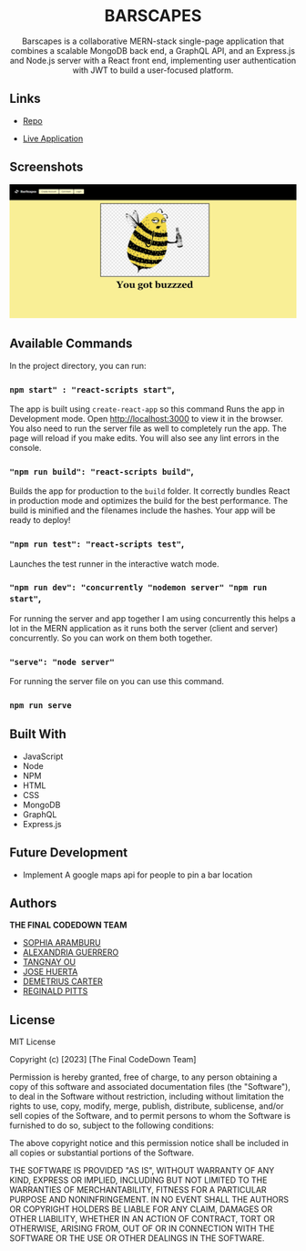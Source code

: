 <h1 align="center">BARSCAPES</h1>

<p align="center">Barscapes is a collaborative MERN-stack single-page application that combines a scalable MongoDB back end, a GraphQL API, and an Express.js and Node.js server with a React front end, implementing user authentication with JWT to build a user-focused platform.</p>

## Links

- [Repo](https://github.com/SophiaAramburu/TheFinalCodeDown)

- [Live Application](http://barscapes.herokuapp.com/)

## Screenshots

![Homepage_of_application_screen_shot](/client/images/Homepage.jpg)

## Available Commands

In the project directory, you can run:

### `npm start" : "react-scripts start"`,

The app is built using `create-react-app` so this command Runs the app in Development mode. Open [http://localhost:3000](http://localhost:3000) to view it in the browser. You also need to run the server file as well to completely run the app. The page will reload if you make edits.
You will also see any lint errors in the console.

### `"npm run build": "react-scripts build"`,

Builds the app for production to the `build` folder. It correctly bundles React in production mode and optimizes the build for the best performance. The build is minified and the filenames include the hashes. Your app will be ready to deploy!

### `"npm run test": "react-scripts test"`,

Launches the test runner in the interactive watch mode.

### `"npm run dev": "concurrently "nodemon server" "npm run start"`,

For running the server and app together I am using concurrently this helps a lot in the MERN application as it runs both the server (client and server) concurrently. So you can work on them both together.

### `"serve": "node server"`

For running the server file on you can use this command.

### `npm run serve`

## Built With

- JavaScript
- Node
- NPM
- HTML
- CSS
- MongoDB
- GraphQL
- Express.js

## Future Development
* Implement A google maps api for people to pin a bar location



## Authors

**THE FINAL CODEDOWN TEAM**

- [SOPHIA ARAMBURU](https://github.com/SophiaAramburu)
- [ALEXANDRIA GUERRERO](https://github.com/Ag6793)
- [TANGNAY OU](https://github.com/Tangnay)
- [JOSE HUERTA](https://github.com/Huertz)
- [DEMETRIUS CARTER](https://github.com/DEMETRIUSCARTER)
- [REGINALD PITTS](https://github.com/truthsrebirth)

## License

MIT License

Copyright (c) [2023] [The Final CodeDown Team]

Permission is hereby granted, free of charge, to any person obtaining a copy
of this software and associated documentation files (the "Software"), to deal
in the Software without restriction, including without limitation the rights
to use, copy, modify, merge, publish, distribute, sublicense, and/or sell
copies of the Software, and to permit persons to whom the Software is
furnished to do so, subject to the following conditions:

The above copyright notice and this permission notice shall be included in all
copies or substantial portions of the Software.

THE SOFTWARE IS PROVIDED "AS IS", WITHOUT WARRANTY OF ANY KIND, EXPRESS OR
IMPLIED, INCLUDING BUT NOT LIMITED TO THE WARRANTIES OF MERCHANTABILITY,
FITNESS FOR A PARTICULAR PURPOSE AND NONINFRINGEMENT. IN NO EVENT SHALL THE
AUTHORS OR COPYRIGHT HOLDERS BE LIABLE FOR ANY CLAIM, DAMAGES OR OTHER
LIABILITY, WHETHER IN AN ACTION OF CONTRACT, TORT OR OTHERWISE, ARISING FROM,
OUT OF OR IN CONNECTION WITH THE SOFTWARE OR THE USE OR OTHER DEALINGS IN THE
SOFTWARE.
